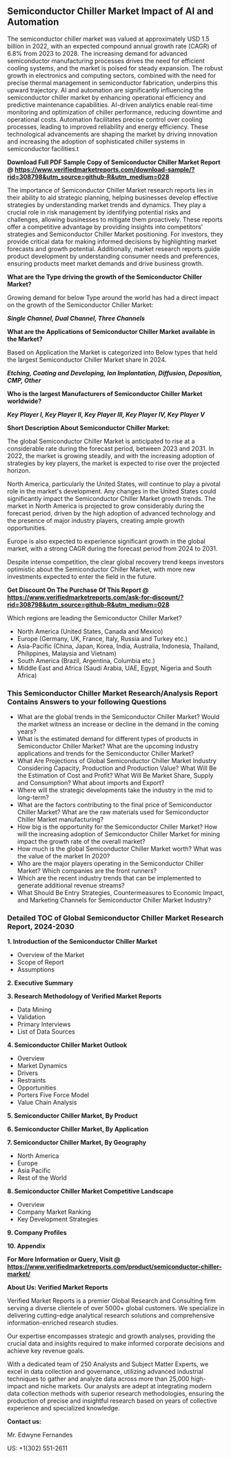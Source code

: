 <h2>Semiconductor Chiller Market Impact of AI and Automation</h2>The semiconductor chiller market was valued at approximately USD 1.5 billion in 2022, with an expected compound annual growth rate (CAGR) of 6.8% from 2023 to 2028. The increasing demand for advanced semiconductor manufacturing processes drives the need for efficient cooling systems, and the market is poised for steady expansion. The robust growth in electronics and computing sectors, combined with the need for precise thermal management in semiconductor fabrication, underpins this upward trajectory. AI and automation are significantly influencing the semiconductor chiller market by enhancing operational efficiency and predictive maintenance capabilities. AI-driven analytics enable real-time monitoring and optimization of chiller performance, reducing downtime and operational costs. Automation facilitates precise control over cooling processes, leading to improved reliability and energy efficiency. These technological advancements are shaping the market by driving innovation and increasing the adoption of sophisticated chiller systems in semiconductor facilities.t</p><p id="" class=""><strong>Download Full PDF Sample Copy of Semiconductor Chiller Market Report @ <a href="https://www.verifiedmarketreports.com/download-sample/?rid=308798&utm_source=github-R&utm_medium=028" target="_blank">https://www.verifiedmarketreports.com/download-sample/?rid=308798&utm_source=github-R&utm_medium=028</a></strong></p><p>The importance of&nbsp;Semiconductor Chiller Market research reports lies in their ability to aid strategic planning, helping businesses develop effective strategies by understanding market trends and dynamics. They play a crucial role in risk management by identifying potential risks and challenges, allowing businesses to mitigate them proactively. These reports offer a competitive advantage by providing insights into competitors' strategies and Semiconductor Chiller Market positioning. For investors, they provide critical data for making informed decisions by highlighting market forecasts and growth potential. Additionally, market research reports guide product development by understanding consumer needs and preferences, ensuring products meet market demands and drive business growth.</p><p><strong>What are the&nbsp;Type driving the growth of the Semiconductor Chiller Market?</strong></p><p id="" class="">Growing demand for below Type around the world has had a direct impact on the growth of the Semiconductor Chiller Market:</p><em><strong>Single Channel, Dual Channel, Three Channels</strong></em></p><strong>What are the&nbsp;Applications&nbsp;of Semiconductor Chiller Market available in the Market?</strong></p><p id="" class="">Based on Application the Market is categorized into Below types that held the largest Semiconductor Chiller Market share In 2024.</p><em><strong>Etching, Coating and Developing, Ion Implantation, Diffusion, Deposition, CMP, Other</strong></em></p><strong>Who is the largest Manufacturers of Semiconductor Chiller Market worldwide?</strong></p><p><em><strong>Key Player I, Key Player II, Key Player III, Key Player IV, Key Player V</strong></em></p><p id="" class=""><strong>Short Description About Semiconductor Chiller Market:</strong></p><p>The global Semiconductor Chiller Market is anticipated to rise at a considerable rate during the forecast period, between 2023 and 2031. In 2022, the market is growing steadily, and with the increasing adoption of strategies by key players, the market is expected to rise over the projected horizon.</p><p>North America, particularly the United States, will continue to play a pivotal role in the market's development. Any changes in the United States could significantly impact the Semiconductor Chiller Market growth trends. The market in North America is projected to grow considerably during the forecast period, driven by the high adoption of advanced technology and the presence of major industry players, creating ample growth opportunities.</p><p>Europe is also expected to experience significant growth in the global market, with a strong CAGR during the forecast period from 2024 to 2031.</p><p>Despite intense competition, the clear global recovery trend keeps investors optimistic about the Semiconductor Chiller Market, with more new investments expected to enter the field in the future.</p><p id="" class=""><strong>Get Discount On The Purchase Of This Report @ <a href="https://www.verifiedmarketreports.com/ask-for-discount/?rid=308798&utm_source=github-R&utm_medium=028" target="_blank">https://www.verifiedmarketreports.com/ask-for-discount/?rid=308798&utm_source=github-R&utm_medium=028</a></strong></p>Which regions are leading the Semiconductor Chiller Market?</p><ul><li>North America (United States, Canada and Mexico)</li><li>Europe (Germany, UK, France, Italy, Russia and Turkey etc.)</li><li>Asia-Pacific (China, Japan, Korea, India, Australia, Indonesia, Thailand, Philippines, Malaysia and Vietnam)</li><li>South America (Brazil, Argentina, Columbia etc.)</li><li>Middle East and Africa (Saudi Arabia, UAE, Egypt, Nigeria and South Africa)</li></ul><h3 id="" class="">This Semiconductor Chiller Market Research/Analysis Report Contains Answers to your following Questions</h3><ul><li>What are the global trends in the Semiconductor Chiller Market? Would the market witness an increase or decline in the demand in the coming years?</li><li>What is the estimated demand for different types of products in Semiconductor Chiller Market? What are the upcoming industry applications and trends for the Semiconductor Chiller Market?</li><li>What Are Projections of Global Semiconductor Chiller Market Industry Considering Capacity, Production and Production Value? What Will Be the Estimation of Cost and Profit? What Will Be Market Share, Supply and Consumption? What about imports and Export?</li><li>Where will the strategic developments take the industry in the mid to long-term?</li><li>What are the factors contributing to the final price of Semiconductor Chiller Market? What are the raw materials used for Semiconductor Chiller Market manufacturing?</li><li>How big is the opportunity for the Semiconductor Chiller Market? How will the increasing adoption of Semiconductor Chiller Market for mining impact the growth rate of the overall market?</li><li>How much is the global Semiconductor Chiller Market worth? What was the value of the market In 2020?</li><li>Who are the major players operating in the Semiconductor Chiller Market? Which companies are the front runners?</li><li>Which are the recent industry trends that can be implemented to generate additional revenue streams?</li><li>What Should Be Entry Strategies, Countermeasures to Economic Impact, and Marketing Channels for Semiconductor Chiller Market Industry?</li></ul><h3 id="" class="">Detailed TOC of Global Semiconductor Chiller Market Research Report, 2024-2030</h3><p id="" class=""><strong>1. Introduction of the Semiconductor Chiller Market</strong></p><ul><li>Overview of the Market</li><li>Scope of Report</li><li>Assumptions</li></ul><p id="" class=""><strong>2. Executive Summary</strong></p><p id="" class=""><strong>3. Research Methodology of Verified Market Reports</strong></p><ul><li>Data Mining</li><li>Validation</li><li>Primary Interviews</li><li>List of Data Sources</li></ul><p id="" class=""><strong>4. Semiconductor Chiller Market Outlook</strong></p><ul><li>Overview</li><li>Market Dynamics</li><li>Drivers</li><li>Restraints</li><li>Opportunities</li><li>Porters Five Force Model</li><li>Value Chain Analysis</li></ul><p id="" class=""><strong>5. Semiconductor Chiller Market, By Product</strong></p><p id="" class=""><strong>6. Semiconductor Chiller Market, By Application</strong></p><p id="" class=""><strong>7. Semiconductor Chiller Market, By Geography</strong></p><ul><li>North America</li><li>Europe</li><li>Asia Pacific</li><li>Rest of the World</li></ul><p id="" class=""><strong>8. Semiconductor Chiller Market Competitive Landscape</strong></p><ul><li>Overview</li><li>Company Market Ranking</li><li>Key Development Strategies</li></ul><p id="" class=""><strong>9. Company Profiles</strong></p><p id="" class=""><strong>10. Appendix</strong></p><p id="" class=""><strong>For More Information or Query, Visit @ <a href="https://www.verifiedmarketreports.com/product/semiconductor-chiller-market/" target="_blank">https://www.verifiedmarketreports.com/product/semiconductor-chiller-market/</a></strong></p><p id="" class=""><strong>About Us: Verified Market Reports</strong></p><p id="" class="">Verified Market Reports is a premier Global Research and Consulting firm serving a diverse clientele of over 5000+ global customers. We specialize in delivering cutting-edge analytical research solutions and comprehensive information-enriched research studies.</p><p id="" class="">Our expertise encompasses strategic and growth analyses, providing the crucial data and insights required to make informed corporate decisions and achieve key revenue goals.</p><p id="" class="">With a dedicated team of 250 Analysts and Subject Matter Experts, we excel in data collection and governance, utilizing advanced industrial techniques to gather and analyze data across more than 25,000 high-impact and niche markets. Our analysts are adept at integrating modern data collection methods with superior research methodologies, ensuring the production of precise and insightful research based on years of collective experience and specialized knowledge.</p><p id="" class=""><strong>Contact us:</strong></p><p id="" class="">Mr. Edwyne Fernandes</p><p id="" class="">US: +1(302) 551-2611</p>
